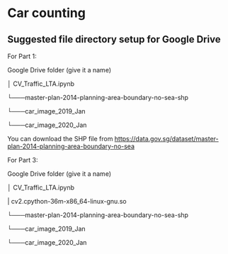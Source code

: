 # Car counting

## Suggested file directory setup for Google Drive

For Part 1:

Google Drive folder (give it a name)

│   CV_Traffic_LTA.ipynb   

└───master-plan-2014-planning-area-boundary-no-sea-shp

└───car_image_2019_Jan

└───car_image_2020_Jan


You can download the SHP file from https://data.gov.sg/dataset/master-plan-2014-planning-area-boundary-no-sea

For Part 3:

Google Drive folder (give it a name)

│   CV_Traffic_LTA.ipynb

|   cv2.cpython-36m-x86_64-linux-gnu.so

└───master-plan-2014-planning-area-boundary-no-sea-shp

└───car_image_2019_Jan

└───car_image_2020_Jan
